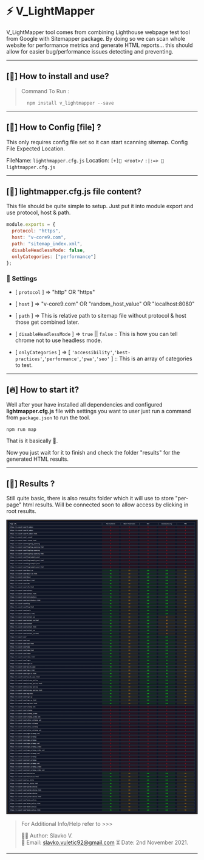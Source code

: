 # **⚡** V_LightMapper  

V_LightMapper tool comes from combining Lighthouse webpage test tool from Google with Sitemapper package. By doing so we can scan whole website for performance metrics and generate HTML reports... this should allow for easier bug/performance issues detecting and preventing.  

---

## **[🚀]** How to install and use?  


> Command To Run :  
>
>       npm install v_lightmapper --save

---

## **[🔧]** How to **Config** [file] ?

This only requires config file set so it can start scanning sitemap.
Config File Expected Location.

FileName: ```lighthmapper.cfg.js```
Location:
```[+]📂 <root>/```
```:|:=> 📄 lightmapper.cfg.js```

---

## **[📑]** **lightmapper.cfg.js** file content?

This file should be quite simple to setup. Just put it into module export and use protocol, host & path.

```javascript
module.exports = {
  protocol: "https",
  host: "v-core9.com",
  path: "sitemap_index.xml",
  disableHeadlessMode: false,
  onlyCategories: ["performance"]
};
```

### 📌 Settings

- [ ```protocol``` ] => "http" OR "https"
- [ ```host``` ]  => "v-core9.com" OR "random_host_value" OR "localhost:8080"
- [ ```path``` ]  => This is relative path to sitemap file without protocol & host those get combined later.
  
- [ ```disableHeadlessMode``` ]  =>  ```true``` || ```false```    :: This is how you can tell chrome not to use headless mode.
- [ ```onlyCategories``` ]  => [ ```'accessibility'```,```'best-practices'```,```'performance'```,```'pwa'```,```'seo'``` ]  ::  This is an array of categories to test.

---

## [🔥] How to start it?

Well after your have installed all dependencies and configured **lightmapper.cfg.js** file with settings you want to user just run a command from ```package.json``` to run the tool.

    npm run map

That is it basically 🎉.

Now you just wait for it to finish and check the folder "results" for the generated HTML results.

---
## [🚗] Results ? 
Still quite basic, there is also results folder which it will use to store "per-page" html results. Will be connected soon to allow access by clicking in root results.

![Demo Run Results](./demo.jpeg)


> For Additional Info/Help refer to >>>
>
> 👨‍💻 Author: Slavko V.  
> 📮 Email: slavko.vuletic92@gmail.com
> ⏳ Date: 2nd November 2021.
>
---  

